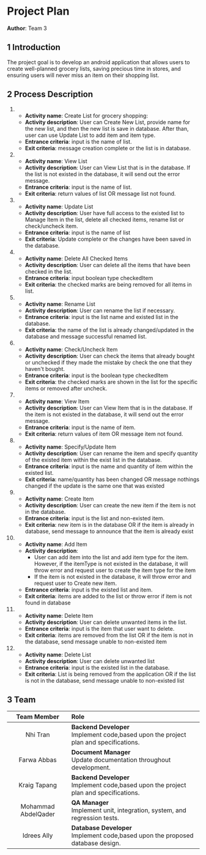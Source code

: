 # Project Plan

**Author**: Team 3

## 1 Introduction

The project goal is to develop an android application that allows users to create well-planned grocery lists, saving precious time in stores, and ensuring users will never miss an item on their shopping list.

## 2 Process Description

1.
    - **Activity name**: Create List for grocery shopping:
    - **Activity description**: User can Create New List, provide name for the new list, and then the new list is save in database. After than, user can use Update List to add item and item type.
    - **Entrance criteria**: input is the name of list.
    - **Exit criteria**: message creation complete or the list is in database.


2.
    - **Activity name**: View List
    - **Activity description**: User can View List that is in the database. If the list is not existed in the database, it will send out the error message.
    - **Entrance criteria**: input is the name of list.
    - **Exit criteria**: return values of list OR  message list not found.


3.
    - **Activity name**: Update List
    - **Activity description**: User have full access to the existed list to Manage Item in the list, delete all checked items, rename list or check/uncheck item.
    - **Entrance criteria**:  input is the name of list
    - **Exit criteria**: Update complete or the changes have been saved in the database.


4.
    - **Activity name**: Delete All Checked Items
    - **Activity description**: User can delete all the items that have been checked in the list.
    - **Entrance criteria**:  input boolean type checkedItem
    - **Exit criteria**: the checked marks are being removed for all items in list.


5.
    - **Activity name**: Rename List
    - **Activity description**: User can rename the list if necessary.
    - **Entrance criteria**:  input is the list name and existed list in the database.
    - **Exit criteria**: the name of the list is already changed/updated in the database and message successful renamed list.


6.
    - **Activity name**: Check/Uncheck Item
    - **Activity description**: User can check the items that already bought or unchecked if they made the mistake by check the one that they haven't bought.
    - **Entrance criteria**:  input is the boolean type checkedItem
    - **Exit criteria**: the checked marks are shown in the list for the specific items or removed after uncheck.


7.
    - **Activity name**: View Item
    - **Activity description**: User can View Item that is in the database. If the item is not existed in the database, it will send out the error message.
    - **Entrance criteria**: input is the name of item.
    - **Exit criteria**: return values of item OR  message item not found.


8.
    - **Activity name**: Specify/Update Item
    - **Activity description**: User can rename the item and specify quantity of the existed item within the exist list in the database.
    - **Entrance criteria**: input is the name and quantity of item within the existed list.
    - **Exit criteria**: name/quantity has been changed OR message nothings changed if the update is the same one that was existed


9.
    - **Activity name**: Create Item
    - **Activity description**: User can create the new item if the item is not in the database.
    - **Entrance criteria**: input is the list and non-existed item.
    - **Exit criteria**: new item is in the database OR if the item is already in database, send message to announce that the item is already exist


10.
    - **Activity name**: Add Item
    - **Activity description**:
        - User can add item into the list and add item type for the item. However, if the itemType is not existed in the database, it will throw error and request user to create the item type for the item
        - If the item is not existed in the database, it will throw error and request user to Create new item.
    - **Entrance criteria**: input is the existed list and item.
    - **Exit criteria**: items are added to the list or throw error if item is not found in database


11.
    - **Activity name**: Delete Item
    - **Activity description**: User can delete unwanted items in the list.
    - **Entrance criteria**: input is the item that user want to delete.
    - **Exit criteria**: items are removed from the list OR if the item is not in the database, send message unable to non-existed item


12.
    - **Activity name**: Delete List
    - **Activity description**: User can delete unwanted list
    - **Entrance criteria**: input is the existed list in the database.
    - **Exit criteria**: List is being removed from the application OR if the list is not in the database, send message unable to non-existed list

## 3 Team


|     Team Member     |Role                                       |
|:-------------------:|:--------------------------------------------------------------------------------|
|       Nhi Tran      | **Backend Developer** <br> Implement code,based upon the project plan and specifications. |
|     Farwa Abbas     | **Document Manager** <br> Update documentation throughout development.                    |
|     Kraig Tapang    | **Backend Developer** <br> Implement code,based upon the project plan and specifications. |
| Mohammad AbdelQader | **QA Manager** <br> Implement unit, integration, system, and regression tests.            |
|     Idrees Ally     | **Database Developer** <br> Implement code,based upon the proposed database design.      |
